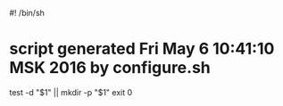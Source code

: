 #! /bin/sh
# script generated Fri May 6 10:41:10 MSK 2016 by configure.sh

test -d "$1" || mkdir -p "$1"
exit 0
